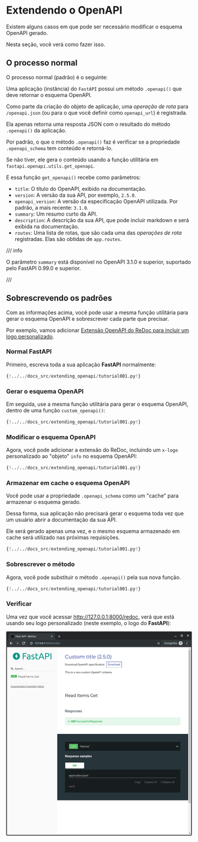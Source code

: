 
# Extendendo o OpenAPI

Existem alguns casos em que pode ser necessário modificar o esquema OpenAPI gerado.

Nesta seção, você verá como fazer isso.

## O processo normal

O processo normal (padrão) é o seguinte:

Uma aplicação (instância) do `FastAPI` possui um método `.openapi()` que deve retornar o esquema OpenAPI.

Como parte da criação do objeto de aplicação, uma *operação de rota* para `/openapi.json` (ou para o que você definir como `openapi_url`) é registrada.

Ela apenas retorna uma resposta JSON com o resultado do método `.openapi()` da aplicação.

Por padrão, o que o método `.openapi()` faz é verificar se a propriedade `.openapi_schema` tem conteúdo e retorná-lo.

Se não tiver, ele gera o conteúdo usando a função utilitária em `fastapi.openapi.utils.get_openapi`.

E essa função `get_openapi()` recebe como parâmetros:

* `title`: O título do OpenAPI, exibido na documentação.
* `version`: A versão da sua API, por exemplo, `2.5.0`.
* `openapi_version`: A versão da especificação OpenAPI utilizada. Por padrão, a mais recente: `3.1.0`.
* `summary`: Um resumo curto da API.
* `description`: A descrição da sua API, que pode incluir markdown e será exibida na documentação.
* `routes`: Uma lista de rotas, que são cada uma das *operações de rota* registradas. Elas são obtidas de `app.routes`.

/// info

O parâmetro `summary` está disponível no OpenAPI 3.1.0 e superior, suportado pelo FastAPI 0.99.0 e superior.

///

## Sobrescrevendo os padrões

Com as informações acima, você pode usar a mesma função utilitária para gerar o esquema OpenAPI e sobrescrever cada parte que precisar.

Por exemplo, vamos adicionar <a href="https://github.com/Rebilly/ReDoc/blob/master/docs/redoc-vendor-extensions.md#x-logo" class="external-link" target="_blank">Extensão OpenAPI do ReDoc para incluir um logo personalizado</a>.

### Normal **FastAPI**

Primeiro, escreva toda a sua aplicação **FastAPI** normalmente:

```Python hl_lines="1  4  7-9"
{!../../docs_src/extending_openapi/tutorial001.py!}
```

### Gerar o esquema OpenAPI

Em seguida, use a mesma função utilitária para gerar o esquema OpenAPI, dentro de uma função `custom_openapi()`:

```Python hl_lines="2  15-21"
{!../../docs_src/extending_openapi/tutorial001.py!}
```

### Modificar o esquema OpenAPI

Agora, você pode adicionar a extensão do ReDoc, incluindo um `x-logo` personalizado ao "objeto" `info` no esquema OpenAPI:

```Python hl_lines="22-24"
{!../../docs_src/extending_openapi/tutorial001.py!}
```

### Armazenar em cache o esquema OpenAPI

Você pode usar a propriedade `.openapi_schema` como um "cache" para armazenar o esquema gerado.

Dessa forma, sua aplicação não precisará gerar o esquema toda vez que um usuário abrir a documentação da sua API.

Ele será gerado apenas uma vez, e o mesmo esquema armazenado em cache será utilizado nas próximas requisições.

```Python hl_lines="13-14  25-26"
{!../../docs_src/extending_openapi/tutorial001.py!}
```

### Sobrescrever o método

Agora, você pode substituir o método `.openapi()` pela sua nova função.

```Python hl_lines="29"
{!../../docs_src/extending_openapi/tutorial001.py!}
```

### Verificar

Uma vez que você acessar <a href="http://127.0.0.1:8000/redoc" class="external-link" target="_blank">http://127.0.0.1:8000/redoc</a>, verá que está usando seu logo personalizado (neste exemplo, o logo do **FastAPI**):

<img src="/docs/en/docs/img/tutorial/extending-openapi/image01.png">